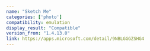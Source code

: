 ```yaml
---
name: "Sketch Me"
categories: ['photo']
compatibility: emulation
display_result: "Compatible"
version_from: "1.4.13.0"
link: https://apps.microsoft.com/detail/9NBLGGGZSHG4
---
```

